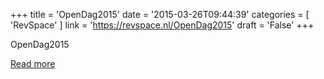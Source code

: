 +++
title = 'OpenDag2015'
date = '2015-03-26T09:44:39'
categories = [ 
 'RevSpace' 
] 
link = 'https://revspace.nl/OpenDag2015'
draft = 'False'
+++

<div class="mw-content-ltr mw-parser-output" dir="ltr" lang="en-GB"><p><a class="mw-selflink selflink">OpenDag2015</a>
</p></div>

[Read more](https://revspace.nl/OpenDag2015)